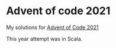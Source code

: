 # Advent of code 2021

My solutions for [Advent of Code 2021](https://adventofcode.com/2021)

This year attempt was in Scala.
